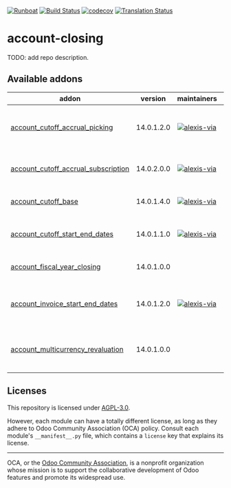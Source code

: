 
[![Runboat](https://img.shields.io/badge/runboat-Try%20me-875A7B.png)](https://runboat.odoo-community.org/builds?repo=OCA/account-closing&target_branch=14.0)
[![Build Status](https://travis-ci.com/OCA/account-closing.svg?branch=14.0)](https://travis-ci.com/OCA/account-closing)
[![codecov](https://codecov.io/gh/OCA/account-closing/branch/14.0/graph/badge.svg)](https://codecov.io/gh/OCA/account-closing)
[![Translation Status](https://translation.odoo-community.org/widgets/account-closing-14-0/-/svg-badge.svg)](https://translation.odoo-community.org/engage/account-closing-14-0/?utm_source=widget)

<!-- /!\ do not modify above this line -->

# account-closing

TODO: add repo description.

<!-- /!\ do not modify below this line -->

<!-- prettier-ignore-start -->

[//]: # (addons)

Available addons
----------------
addon | version | maintainers | summary
--- | --- | --- | ---
[account_cutoff_accrual_picking](account_cutoff_accrual_picking/) | 14.0.1.2.0 | [![alexis-via](https://github.com/alexis-via.png?size=30px)](https://github.com/alexis-via) | Accrued expense & accrued revenue from pickings
[account_cutoff_accrual_subscription](account_cutoff_accrual_subscription/) | 14.0.2.0.0 | [![alexis-via](https://github.com/alexis-via.png?size=30px)](https://github.com/alexis-via) | Accrued expenses based on subscriptions
[account_cutoff_base](account_cutoff_base/) | 14.0.1.4.0 | [![alexis-via](https://github.com/alexis-via.png?size=30px)](https://github.com/alexis-via) | Base module for Account Cut-offs
[account_cutoff_start_end_dates](account_cutoff_start_end_dates/) | 14.0.1.1.0 | [![alexis-via](https://github.com/alexis-via.png?size=30px)](https://github.com/alexis-via) | Cutoffs based on start/end dates
[account_fiscal_year_closing](account_fiscal_year_closing/) | 14.0.1.0.0 |  | Generic fiscal year closing wizard
[account_invoice_start_end_dates](account_invoice_start_end_dates/) | 14.0.1.2.0 | [![alexis-via](https://github.com/alexis-via.png?size=30px)](https://github.com/alexis-via) | Adds start/end dates on invoice/move lines
[account_multicurrency_revaluation](account_multicurrency_revaluation/) | 14.0.1.0.0 |  | Manage revaluation for multicurrency environment

[//]: # (end addons)

<!-- prettier-ignore-end -->

## Licenses

This repository is licensed under [AGPL-3.0](LICENSE).

However, each module can have a totally different license, as long as they adhere to Odoo Community Association (OCA)
policy. Consult each module's `__manifest__.py` file, which contains a `license` key
that explains its license.

----
OCA, or the [Odoo Community Association](http://odoo-community.org/), is a nonprofit
organization whose mission is to support the collaborative development of Odoo features
and promote its widespread use.
